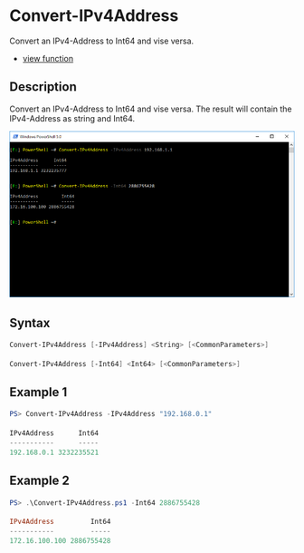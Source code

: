 # Convert-IPv4Address

Convert an IPv4-Address to Int64 and vise versa.

* [view function](https://github.com/BornToBeRoot/PowerShell/blob/master/Module/LazyAdmin/Functions/Network/Convert-IPv4Address.ps1)

## Description

Convert an IPv4-Address to Int64 and vise versa. The result will contain the IPv4-Address as string and Int64.

![Screenshot](Images/Convert-IPv4Address.png?raw=true "Convert-IPv4Address")

## Syntax

```powershell
Convert-IPv4Address [-IPv4Address] <String> [<CommonParameters>]

Convert-IPv4Address [-Int64] <Int64> [<CommonParameters>]
```

## Example 1

```powershell
PS> Convert-IPv4Address -IPv4Address "192.168.0.1"   

IPv4Address      Int64
-----------      -----
192.168.0.1 3232235521
```

## Example 2

```powershell
PS> .\Convert-IPv4Address.ps1 -Int64 2886755428

IPv4Address         Int64
-----------         -----
172.16.100.100 2886755428
```